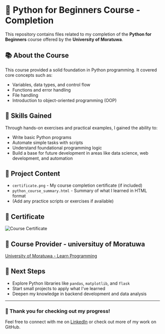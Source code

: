 # 🎉 Python for Beginners Course - Completion

This repository contains files related to my completion of the **Python for Beginners** course offered by the **University of Moratuwa**.

## 📚 About the Course

This course provided a solid foundation in Python programming. It covered core concepts such as:

- Variables, data types, and control flow
- Functions and error handling
- File handling
- Introduction to object-oriented programming (OOP)

## 🚀 Skills Gained

Through hands-on exercises and practical examples, I gained the ability to:

- Write basic Python programs
- Automate simple tasks with scripts
- Understand foundational programming logic
- Build a base for future development in areas like data science, web development, and automation

## 📁 Project Content

- `certificate.png` - My course completion certificate (if included)
- `python_course_summary.html` - Summary of what I learned in HTML format
- (Add any practice scripts or exercises if available)

## 📜 Certificate

![Course Certificate](certificate.png)

## 🔗 Course Provider - universituy of Moratuwa

[University of Moratuwa - Learn Programming](https://www.mrt.ac.lk/)

## 🧠 Next Steps

- Explore Python libraries like `pandas`, `matplotlib`, and `flask`
- Start small projects to apply what I've learned
- Deepen my knowledge in backend development and data analysis

---

### 📌 Thank you for checking out my progress!

Feel free to connect with me on [LinkedIn](https://www.linkedin.com/) or check out more of my work on GitHub.


